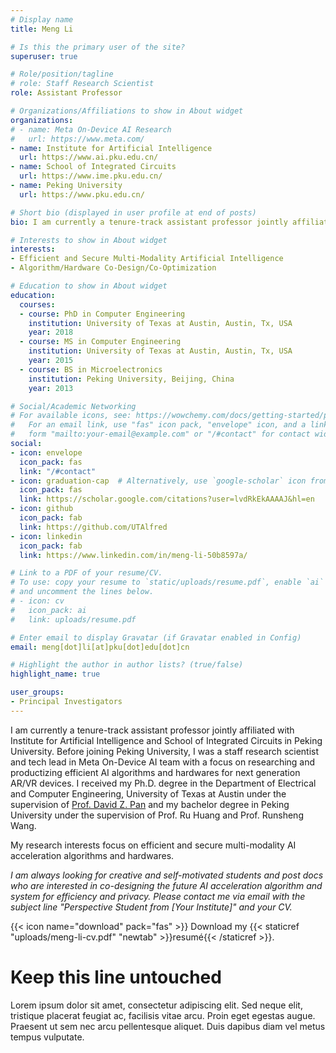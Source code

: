```yaml
---
# Display name
title: Meng Li

# Is this the primary user of the site?
superuser: true

# Role/position/tagline
# role: Staff Research Scientist
role: Assistant Professor

# Organizations/Affiliations to show in About widget
organizations:
# - name: Meta On-Device AI Research
#   url: https://www.meta.com/
- name: Institute for Artificial Intelligence
  url: https://www.ai.pku.edu.cn/
- name: School of Integrated Circuits
  url: https://www.ime.pku.edu.cn/
- name: Peking University
  url: https://www.pku.edu.cn/

# Short bio (displayed in user profile at end of posts)
bio: I am currently a tenure-track assistant professor jointly affiliated with the Institute for Artificial Intelligence and School of Integrated Circuits in Peking University. My research interests focus on efficient and secure multi-modality AI acceleration algorithms and hardwares. 

# Interests to show in About widget
interests:
- Efficient and Secure Multi-Modality Artificial Intelligence
- Algorithm/Hardware Co-Design/Co-Optimization

# Education to show in About widget
education:
  courses:
  - course: PhD in Computer Engineering
    institution: University of Texas at Austin, Austin, Tx, USA
    year: 2018
  - course: MS in Computer Engineering
    institution: University of Texas at Austin, Austin, Tx, USA
    year: 2015
  - course: BS in Microelectronics
    institution: Peking University, Beijing, China
    year: 2013

# Social/Academic Networking
# For available icons, see: https://wowchemy.com/docs/getting-started/page-builder/#icons
#   For an email link, use "fas" icon pack, "envelope" icon, and a link in the
#   form "mailto:your-email@example.com" or "/#contact" for contact widget.
social:
- icon: envelope
  icon_pack: fas
  link: "/#contact"
- icon: graduation-cap  # Alternatively, use `google-scholar` icon from `ai` icon pack
  icon_pack: fas
  link: https://scholar.google.com/citations?user=lvdRkEkAAAAJ&hl=en
- icon: github
  icon_pack: fab
  link: https://github.com/UTAlfred
- icon: linkedin
  icon_pack: fab
  link: https://www.linkedin.com/in/meng-li-50b8597a/

# Link to a PDF of your resume/CV.
# To use: copy your resume to `static/uploads/resume.pdf`, enable `ai` icons in `params.toml`, 
# and uncomment the lines below.
# - icon: cv
#   icon_pack: ai
#   link: uploads/resume.pdf

# Enter email to display Gravatar (if Gravatar enabled in Config)
email: meng[dot]li[at]pku[dot]edu[dot]cn

# Highlight the author in author lists? (true/false)
highlight_name: true

user_groups:
- Principal Investigators
---
```

I am currently a tenure-track assistant professor jointly affiliated with Institute for Artificial Intelligence and School of Integrated Circuits in Peking University. Before joining Peking University, I was a staff research scientist and tech lead in Meta On-Device AI team with a focus on researching and productizing efficient AI algorithms and hardwares for next generation AR/VR devices. I received my Ph.D. degree in the Department of Electrical and Computer Engineering, University of Texas at Austin under the supervision of [Prof. David Z. Pan](http://users.ece.utexas.edu/~dpan/) and my bachelor degree in Peking University under the supervision of Prof. Ru Huang and Prof. Runsheng Wang.

My research interests focus on efficient and secure multi-modality AI acceleration algorithms and hardwares. 

_I am always looking for creative and self-motivated students and post docs who are interested in co-designing the future AI acceleration algorithm and system for efficiency and privacy. Please contact me via email with the subject line "Perspective Student from [Your Institute]" and your CV._

{{< icon name="download" pack="fas" >}} Download my {{< staticref "uploads/meng-li-cv.pdf" "newtab" >}}resumé{{< /staticref >}}.

# Keep this line untouched
Lorem ipsum dolor sit amet, consectetur adipiscing elit. Sed neque elit, tristique placerat feugiat ac, facilisis vitae arcu. Proin eget egestas augue. Praesent ut sem nec arcu pellentesque aliquet. Duis dapibus diam vel metus tempus vulputate.
